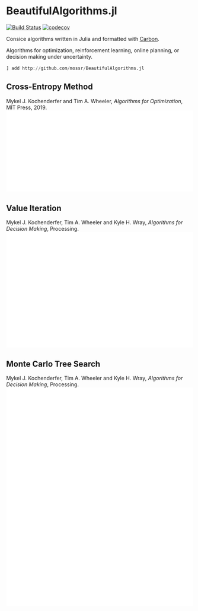# BeautifulAlgorithms.jl
[![Build Status](https://travis-ci.com/mossr/BeautifulAlgorithms.jl.svg?branch=master)](https://travis-ci.com/mossr/BeautifulAlgorithms.jl) [![codecov](https://codecov.io/gh/mossr/BeautifulAlgorithms.jl/branch/master/graph/badge.svg)](https://codecov.io/gh/mossr/BeautifulAlgorithms.jl)

Consice algorithms written in Julia and formatted with [Carbon](https://carbon.now.sh/).

Algorithms for optimization, reinforcement learning, online planning, or decision making under uncertainty.

```julia
] add http://github.com/mossr/BeautifulAlgorithms.jl
```

## Cross-Entropy Method
Mykel J. Kochenderfer and Tim A. Wheeler, *Algorithms for Optimization*, MIT Press, 2019.
<a href="./src/cross_entropy_method.jl"> <img src="./img/cross-entropy-method.svg"></a>


## Value Iteration
Mykel J. Kochenderfer, Tim A. Wheeler and Kyle H. Wray, *Algorithms for Decision Making*, Processing.
<a href="./src/value_iteration.jl"> <img src="./img/value-iteration.svg"></a>


## Monte Carlo Tree Search
Mykel J. Kochenderfer, Tim A. Wheeler and Kyle H. Wray, *Algorithms for Decision Making*, Processing.
<a href="./src/monte_carlo_tree_search.jl"> <img src="./img/monte-carlo-tree-search.svg"></a>
